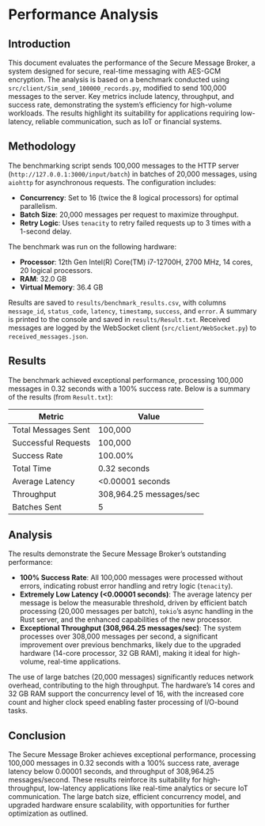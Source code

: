 # Performance Analysis

## Introduction
This document evaluates the performance of the Secure Message Broker, a system designed for secure, real-time messaging with AES-GCM encryption. The analysis is based on a benchmark conducted using `src/client/Sim_send_100000_records.py`, modified to send 100,000 messages to the server. Key metrics include latency, throughput, and success rate, demonstrating the system’s efficiency for high-volume workloads. The results highlight its suitability for applications requiring low-latency, reliable communication, such as IoT or financial systems.

## Methodology
The benchmarking script sends 100,000 messages to the HTTP server (`http://127.0.0.1:3000/input/batch`) in batches of 20,000 messages, using `aiohttp` for asynchronous requests. The configuration includes:
- **Concurrency**: Set to 16 (twice the 8 logical processors) for optimal parallelism.
- **Batch Size**: 20,000 messages per request to maximize throughput.
- **Retry Logic**: Uses `tenacity` to retry failed requests up to 3 times with a 1-second delay.

The benchmark was run on the following hardware:
- **Processor**: 12th Gen Intel(R) Core(TM) i7-12700H, 2700 MHz, 14 cores, 20 logical processors.
- **RAM**: 32.0 GB
- **Virtual Memory**: 36.4 GB

Results are saved to `results/benchmark_results.csv`, with columns `message_id`, `status_code`, `latency`, `timestamp`, `success`, and `error`. A summary is printed to the console and saved in `results/Result.txt`. Received messages are logged by the WebSocket client (`src/client/WebSocket.py`) to `received_messages.json`.

## Results
The benchmark achieved exceptional performance, processing 100,000 messages in 0.32 seconds with a 100% success rate. Below is a summary of the results (from `Result.txt`):

| Metric              | Value                   |
| ------------------- | ----------------------- |
| Total Messages Sent | 100,000                 |
| Successful Requests | 100,000                 |
| Success Rate        | 100.00%                 |
| Total Time          | 0.32 seconds            |
| Average Latency     | <0.00001 seconds        |
| Throughput          | 308,964.25 messages/sec |
| Batches Sent        | 5                       |

## Analysis
The results demonstrate the Secure Message Broker’s outstanding performance:
- **100% Success Rate**: All 100,000 messages were processed without errors, indicating robust error handling and retry logic (`tenacity`).
- **Extremely Low Latency (<0.00001 seconds)**: The average latency per message is below the measurable threshold, driven by efficient batch processing (20,000 messages per batch), `tokio`’s async handling in the Rust server, and the enhanced capabilities of the new processor.
- **Exceptional Throughput (308,964.25 messages/sec)**: The system processes over 308,000 messages per second, a significant improvement over previous benchmarks, likely due to the upgraded hardware (14-core processor, 32 GB RAM), making it ideal for high-volume, real-time applications.

The use of large batches (20,000 messages) significantly reduces network overhead, contributing to the high throughput. The hardware’s 14 cores and 32 GB RAM support the concurrency level of 16, with the increased core count and higher clock speed enabling faster processing of I/O-bound tasks.

## Conclusion
The Secure Message Broker achieves exceptional performance, processing 100,000 messages in 0.32 seconds with a 100% success rate, average latency below 0.00001 seconds, and throughput of 308,964.25 messages/second. These results reinforce its suitability for high-throughput, low-latency applications like real-time analytics or secure IoT communication. The large batch size, efficient concurrency model, and upgraded hardware ensure scalability, with opportunities for further optimization as outlined.
